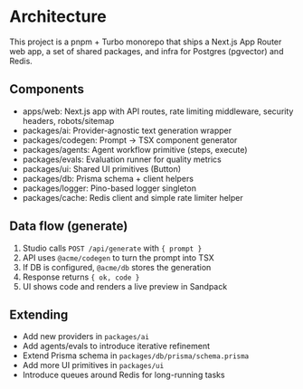 # Architecture

This project is a pnpm + Turbo monorepo that ships a Next.js App Router web app, a set of shared packages, and infra for Postgres (pgvector) and Redis.

## Components

- apps/web: Next.js app with API routes, rate limiting middleware, security headers, robots/sitemap
- packages/ai: Provider-agnostic text generation wrapper
- packages/codegen: Prompt → TSX component generator
- packages/agents: Agent workflow primitive (steps, execute)
- packages/evals: Evaluation runner for quality metrics
- packages/ui: Shared UI primitives (Button)
- packages/db: Prisma schema + client helpers
- packages/logger: Pino-based logger singleton
- packages/cache: Redis client and simple rate limiter helper

## Data flow (generate)

1. Studio calls `POST /api/generate` with `{ prompt }`
2. API uses `@acme/codegen` to turn the prompt into TSX
3. If DB is configured, `@acme/db` stores the generation
4. Response returns `{ ok, code }`
5. UI shows code and renders a live preview in Sandpack

## Extending

- Add new providers in `packages/ai`
- Add agents/evals to introduce iterative refinement
- Extend Prisma schema in `packages/db/prisma/schema.prisma`
- Add more UI primitives in `packages/ui`
- Introduce queues around Redis for long-running tasks